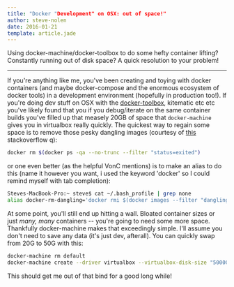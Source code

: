 ```yaml
---
title: "Docker "Development" on OSX: out of space!"
author: steve-nolen
date: 2016-01-21
template: article.jade
---
```


Using docker-machine/docker-toolbox to do some hefty container lifting? Constantly running out of disk space? A quick resolution to your problem!

---

If you're anything like me, you've been creating and toying with docker containers (and maybe docker-compose and the enormous ecosystem of docker tools) in a development environment (hopefully in production too!). If you're doing dev stuff on OSX with the [docker-toolbox](https://www.docker.com/docker-toolbox), kitematic etc etc you've likely found that you if you debug/iterate on the same container builds you've filled up that measely 20GB of space that `docker-machine` gives you in virtualbox really quickly.  The quickest way to regain some space is to remove those pesky dangling images (courtesy of [this](http://stackoverflow.com/questions/32723111/how-to-remove-old-and-unused-docker-images) stackoverflow q):

```bash
docker rm $(docker ps -qa --no-trunc --filter "status=exited")
```

or one even better (as the helpful VonC mentions) is to make an alias to do this (name it however you want, i used the keyword 'docker' so I could remind myself with tab completion):

```bash
Steves-MacBook-Pro:~ steve$ cat ~/.bash_profile | grep none
alias docker-rm-dangling='docker rmi $(docker images --filter "dangling=true" -q --no-trunc)'
```

At some point, you'll still end up hitting a wall.  Bloated container sizes or just *many, many* containers -- you're going to need some more space. Thankfully docker-machine makes that exceedingly simple.  I'll assume you don't need to save any data (it's just dev, afterall). You can quickly swap from 20G to 50G with this:

```bash
docker-machine rm default
docker-machine create --driver virtualbox --virtualbox-disk-size "50000" --virtualbox-memory "2048" default
```

This should get me out of that bind for a good long while!


